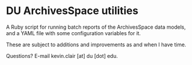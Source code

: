 # DU ArchivesSpace utilities

A Ruby script for running batch reports of the ArchivesSpace data models, and a YAML file with some configuration variables for it.

These are subject to additions and improvements as and when I have time.

Questions? E-mail kevin.clair [at] du [dot] edu.
